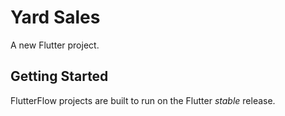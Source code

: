 # Yard Sales

A new Flutter project.

## Getting Started

FlutterFlow projects are built to run on the Flutter _stable_ release.
